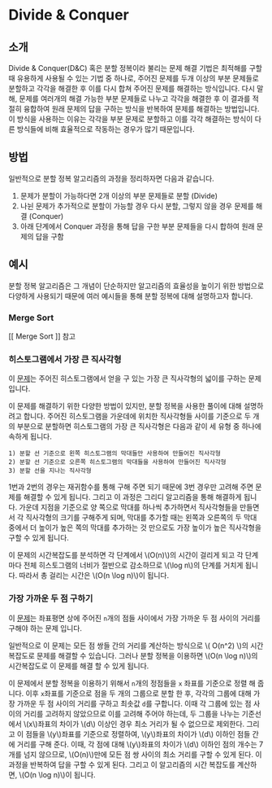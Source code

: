 # Divide & Conquer

## 소개

Divide \& Conquer(D\&C) 혹은 분할 정복이라 불리는 문제 해결 기법은 최적해를 구할 때 유용하게 사용될 수 있는 기법 중 하나로, 주어진 문제를 두개 이상의 부분 문제들로 분할하고 각각을 해결한 후 이를 다시 합쳐 주어진 문제를 해결하는 방식입니다. 다시 말해, 문제를 여러개의 해결 가능한 부분 문제들로 나누고 각각을 해결한 후 이 결과를 적절히 융합하여 원래 문제의 답을 구하는 방식을 반복하여 문제를 해결하는 방법입니다. 이 방식을 사용하는 이유는 각각을 부분 문제로 분할하고 이를 각각 해결하는 방식이 다른 방식들에 비해 효율적으로 작동하는 경우가 많기 때문입니다. 

## 방법

일반적으로 분할 정복 알고리즘의 과정을 정리하자면 다음과 같습니다.

1. 문제가 분할이 가능하다면 2개 이상의 부분 문제들로 분할 (Divide)
2. 나뉜 문제가 추가적으로 분할이 가능할 경우 다시 분할, 그렇지 않을 경우 문제를 해결 (Conquer)
3. 아래 단계에서 Conquer 과정을 통해 답을 구한 부분 문제들을 다시 합하여 원래 문제의 답을 구함

## 예시

분할 정복 알고리즘은 그 개념이 단순하지만 알고리즘의 효율성을 높이기 위한 방법으로 다양하게 사용되기 때문에 여러 예시들을 통해 분할 정복에 대해 설명하고자 합니다.

### Merge Sort
[[ Merge Sort ]] 참고

### 히스토그램에서 가장 큰 직사각형

이 [문제](https://www.acmicpc.net/problem/6549)는 주어진 히스토그램에서 얻을 구 있는 가장 큰 직사각형의 넓이를 구하는 문제 입니다. 

이 문제를 해결하기 위한 다양한 방법이 있지만, 분할 정복을 사용한 풀이에 대해 설명하려고 합니다. 주어진 히스토그램을 가운데에 위치한 직사각형들 사이를 기준으로 두 개의 부분으로 분할하면 히스토그램의 가장 큰 직사각형은 다음과 같이 세 유형 중 하나에 속하게 됩니다.

```
1) 분할 선 기준으로 왼쪽 히스토그램의 막대들만 사용하여 만들어진 직사각형
2) 분할 선 기준으로 오른쪽 히스토그램의 막대들을 사용하여 만들어진 직사각형
3) 분할 선을 지나는 직사각형
```

1번과 2번의 경우는 재귀함수를 통해 구해 주면 되기 때문에 3번 경우만 고려해 주면 문제를 해결할 수 있게 됩니다. 그리고 이 과정은 그리디 알고리즘을 통해 해결하게 됩니다. 가운데 지점을 기준으로 양 쪽으로 막대를 하나씩 추가하면서 직사각형들을 만들면서 각 직사각형의 크기를 구해주게 되며, 막대를 추가할 때는 왼쪽과 오른쪽의 두 막대 중에서 더 높이가 높은 쪽의 막대를 추가하는 것 만으로도 가장 높이가 높은 직사각형을 구할 수 있게 됩니다.

이 문제의 시간복잡도를 분석하면 각 단계에서 \\(O(n)\\)의 시간이 걸리게 되고 각 단계 마다 전체 히스토그램의 너비가 절반으로 감소하므로 \\(\log n\\)의 단계를 거치게 됩니다. 따라서 총 걸리는 시간은 \\(O(n \log n)\\)이 됩니다.

### 가장 가까운 두 점 구하기

이 [문제](https://www.acmicpc.net/problem/2261)는 좌표평면 상에 주어진 `n`개의 점들 사이에서 가장 가까운 두 점 사이의 거리를 구해야 하는 문제 입니다. 

일반적으로 이 문제는 모든 점 쌍들 간의 거리를 계산하는 방식으로 \\( O(n^2) \\)의 시간 복잡도로 문제를 해결할 수 있습니다. 그러나 분할 정복을 이용하면 \\(O(n \log n)\\)의 시간복잡도로 이 문제를 해결 할 수 있게 됩니다.

이 문제에서 분할 정복을 이용하기 위해서 `n`개의 정점들을 `x` 좌표를 기준으로 정렬 해 줍니다. 이후 `x`좌표를 기준으로 점을 두 개의 그룹으로 분할 한 후, 각각의 그룹에 대해 가장 가까운 두 점 사이의 거리를 구하고 최솟값 `d`를 구합니다. 이때 각 그룹에 있는 점 사이의 거리를 고려하지 않았으므로 이를 고려해 주어야 하는데, 두 그룹을 나누는 기준선에서 \\(x\\)좌표의 차이가 \\(d\\) 이상인 경우 최소 거리가 될 수 없으므로 제외한다. 그리고 이 점들을 \\(y\\)좌표를 기준으로 정렬하여, \\(y\\)좌표의 차이가 \\(d\\) 이하인 점들 간에 거리를 구해 준다. 이때, 각 점에 대해 \\(y\\)좌표의 차이가 \\(d\\) 이하인 점의 개수는 7개를 넘지 않으므로, \\(O(n)\\)만에 모든 점 쌍 사이의 최소 거리를 구할 수 있게 된다. 이 과정을 반복하여 답을 구할 수 있게 된다. 그리고 이 알고리즘의 시간 복잡도를 계산하면, \\(O(n \log n)\\)이 됩니다.

